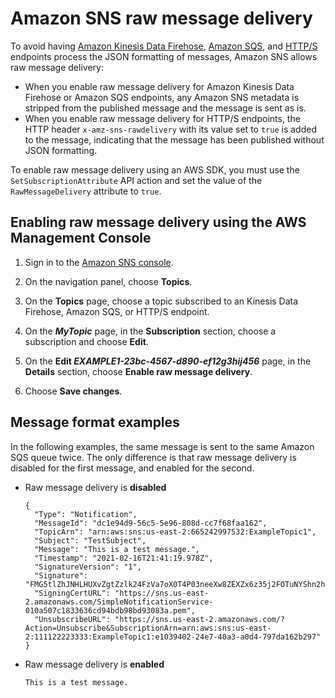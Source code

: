 # Amazon SNS raw message delivery<a name="sns-large-payload-raw-message-delivery"></a>

To avoid having [Amazon Kinesis Data Firehose](sns-firehose-as-subscriber.md), [Amazon SQS](sns-sqs-as-subscriber.md), and [HTTP/S](sns-http-https-endpoint-as-subscriber.md) endpoints process the JSON formatting of messages, Amazon SNS allows raw message delivery:
+ When you enable raw message delivery for Amazon Kinesis Data Firehose or Amazon SQS endpoints, any Amazon SNS metadata is stripped from the published message and the message is sent as is\.
+ When you enable raw message delivery for HTTP/S endpoints, the HTTP header `x-amz-sns-rawdelivery` with its value set to `true` is added to the message, indicating that the message has been published without JSON formatting\.

To enable raw message delivery using an AWS SDK, you must use the `SetSubscriptionAttribute` API action and set the value of the `RawMessageDelivery` attribute to `true`\.

## Enabling raw message delivery using the AWS Management Console<a name="raw-message-console"></a>

1. Sign in to the [Amazon SNS console](https://console.aws.amazon.com/sns/home)\.

1. On the navigation panel, choose **Topics**\.

1. On the **Topics** page, choose a topic subscribed to an Kinesis Data Firehose, Amazon SQS, or HTTP/S endpoint\.

1. On the ***MyTopic*** page, in the **Subscription** section, choose a subscription and choose **Edit**\.

1. On the **Edit *EXAMPLE1\-23bc\-4567\-d890\-ef12g3hij456*** page, in the **Details** section, choose **Enable raw message delivery**\.

1. Choose **Save changes**\.

## Message format examples<a name="raw-message-examples"></a>

In the following examples, the same message is sent to the same Amazon SQS queue twice\. The only difference is that raw message delivery is disabled for the first message, and enabled for the second\. 
+ Raw message delivery is **disabled**

  ```
  {
    "Type": "Notification",
    "MessageId": "dc1e94d9-56c5-5e96-808d-cc7f68faa162",
    "TopicArn": "arn:aws:sns:us-east-2:665242997532:ExampleTopic1",
    "Subject": "TestSubject",
    "Message": "This is a test message.",
    "Timestamp": "2021-02-16T21:41:19.978Z",
    "SignatureVersion": "1",
    "Signature": "FMG5tlZhJNHLHUXvZgtZzlk24FzVa7oX0T4P03neeXw8ZEXZx6z35j2FOTuNYShn2h0bKNC/zLTnMyIxEzmi2X1shOBWsJHkrW2xkR58ABZF+4uWHEE73yDVR4SyYAikP9jstZzDRm+bcVs8+T0yaLiEGLrIIIL4esi1llhIkgErCuy5btPcWXBdio2fpCRD5x9oR6gmE/rd5O7lX1c1uvnv4r1Lkk4pqP2/iUfxFZva1xLSRvgyfm6D9hNklVyPfy+7TalMD0lzmJuOrExtnSIbZew3foxgx8GT+lbZkLd0ZdtdRJlIyPRP44eyq78sU0Eo/LsDr0Iak4ZDpg8dXg==",
    "SigningCertURL": "https://sns.us-east-2.amazonaws.com/SimpleNotificationService-010a507c1833636cd94bdb98bd93083a.pem",
    "UnsubscribeURL": "https://sns.us-east-2.amazonaws.com/?Action=Unsubscribe&SubscriptionArn=arn:aws:sns:us-east-2:111122223333:ExampleTopic1:e1039402-24e7-40a3-a0d4-797da162b297"
  }
  ```
+ Raw message delivery is **enabled**

  ```
  This is a test message.
  ```